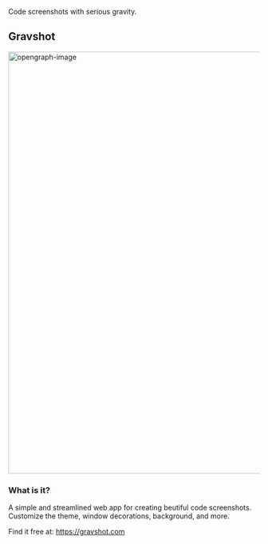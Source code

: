 Code screenshots with serious gravity.

## Gravshot

<img width="1500" height="844" alt="opengraph-image" src="https://github.com/user-attachments/assets/262e1de6-16c0-4343-a846-2485ef841b88" />

### What is it?

A simple and streamlined web app for creating beutiful code screenshots. Customize the theme, window decorations, background, and more. 

Find it free at: https://gravshot.com
